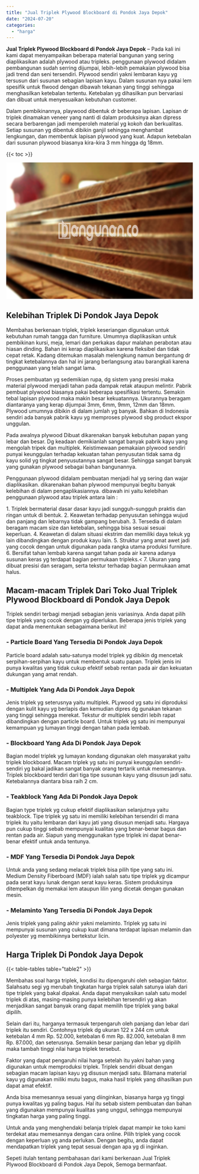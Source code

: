 ```yaml
---
title: "Jual Triplek Plywood Blockboard di Pondok Jaya Depok"
date: "2024-07-20"
categories: 
  - "harga"
---
```


**Jual Triplek Plywood Blockboard di Pondok Jaya Depok** – Pada kali ini kami dapat menyampaikan beberapa material bangunan yang sering diaplikasikan adalah plywood atau tripleks. penggunaan plywood didalam pembangunan sudah serring dijumpai, lebih-lebih pemakaian plywood bisa jadi trend dan seni tersendiri. Plywood sendiri yakni lembaran kayu yg tersusun dari susunan sebagian lapisan kayu. Dalam susunan nya pakai lem spesifik untuk flwood dengan dibawah tekanan yang tinggi sehingga menghasilkan ketebalan tertentu. Ketebalan yg dihasilkan pun bervariasi dan dibuat untuk menyesuaikan kebutuhan customer.

Dalam pembikinannya, playwood dibentuk dr beberapa lapisan. Lapisan dr triplek dinamakan veneer yang nanti di dalam produksinya akan dipress secara berbarengan jadi memperoleh material yg kokoh dan berkualitas. Setiap susunan yg dibentuk dibikin ganjil sehingga menghambat lengkungan, dan membentuk lapisan plywood yang kuat. Adapun ketebalan dari susunan plywood biasanya kira-kira 3 mm hingga dg 18mm.

{{< toc >}}

![Jual Triplek Plywood Blockboard di Pondok Jaya Depok](/images/jual-triplek-murah-08.png)

## Kelebihan Triplek Di Pondok Jaya Depok

Membahas berkenaan triplek, triplek keseriangan digunakan untuk kebutuhan rumah tangga dan furniture. Umumnya diaplikasikan untuk pembikinan kursi, meja, lemari dan perkakas dapur malahan perabotan atau hiasan dinding. Bahan ini kerap diaplikasikan karena fleksibel dan tidak cepat retak. Kadang ditemukan masalah melengkung namun bergantung dr tingkat ketebalannya dan hal ini jarang berlangsung atau barangkali karena penggunaan yang telah sangat lama.

Proses pembuatan yg sedemikian rupa, dg sistem yang presisi maka material plywood menjadi tahan pada dampak retak ataupun melintir. Pabrik pembuat plywood biasanya pakai beberapa spesifikasi tertentu. Semakin tebal lapisan plywood maka makin besar kekuatannya. Ukurannya beragam diantaranya yang kerap dijumpai 3mm, 6mm, 9mm, 12mm dan 18mm. Plywood umumnya dibikin di dalam jumlah yg banyak. Bahkan di Indonesia sendiri ada banyak pabrik kayu yg memproses plywood sbg product ekspor unggulan.

Pada awalnya plywood Dibuat dikarenakan banyak kebutuhan papan yang lebar dan besar. Dg keadaan demikianlah sangat banyak pabrik kayu yang mengolah tripek dan multiplek. Keistimewaan pemakaian plywood sendiri punyai keunggulan terhadap kekuatan tahan penyusutan tidak sama dg kayu solid yg tingkat penyusutannya sangat besar. Sehingga sangat banyak yang gunakan plywood sebagai bahan bangunannya.

Penggunaan plywood didalam pembuatan menjadi hal yg sering dan wajar diaplikasikan. dikarenakan bahan plywood mempunyai begitu banyak kelebihan di dalam pengaplikasiannya. dibawah ini yaitu kelebihan penggunaan plywood atau triplek antara lain :

1\. Triplek bermaterial dasar dasar kayu jadi sungguh-sungguh praktis dan ringan untuk di bentuk. 2. Keawetan terhadap penyusutan sehingga wujud dan panjang dan lebarnya tidak gampang berubah. 3. Tersedia di dalam beragam macam size dan ketebalan, sehingga bisa sesuai sesuai keperluan. 4. Keawetan di dalam situasi ekstrim dan memiliki daya tekuk yg lain dibandingkan dengan produk kayu lain. 5. Struktur yang amat awet jadi yang cocok dengan untuk digunakan pada rangka utama produksi furniture. 6. Bersifat tahan lembab karena sangat tahan pada air karena adanya susunan keras yg terdapat bagian permukaan tripleks.< 7. Ukuran yang dibuat presisi dan seragam, serta tekstur terhadap bagian permukaan amat halus.

## Macam-macam Triplek Dari Toko Jual Triplek Plywood Blockboard di Pondok Jaya Depok

Triplek sendiri terbagi menjadi sebagian jenis variasinya. Anda dapat pilih tipe triplek yang cocok dengan yg diperlukan. Beberapa jenis triplek yang dapat anda menentukan sebagaimana berikut ini!

### \- Particle Board Yang Tersedia Di Pondok Jaya Depok

Particle board adalah satu-satunya model triplek yg dibikin dg mencetak serpihan-serpihan kayu untuk membentuk suatu papan. Triplek jenis ini punya kwalitas yang tidak cukup efektif sebab rentan pada air dan kekuatan dukungan yang amat rendah.

### \- Multiplek Yang Ada Di Pondok Jaya Depok

Jenis triplek yg seterusnya yaitu multiplek. PLywood yg satu ini diproduksi dengan kulit kayu yg berlapis dan kemudian dipres dg gunakan tekanan yang tinggi sehingga merekat. Tekstur dr multiplek sendiri lebih rapat dibandingkan dengan particle board. Untuk triplek yg satu ini mempunyai kemampuan yg lumayan tinggi dengan tahan pada lembab.

### \- Blockboard Yang Ada Di Pondok Jaya Depok

Bagian model triplek yg lumayan kondang digunakan oleh masyarakat yaitu triplek blockboard. Macam triplek yg satu ini punyai keunggulan sendiri-sendiri yg bakal jadikan sangat banyak orang tertarik untuk memesannya. Triplek blockboard terdiri dari tiga tipe susunan kayu yang disusun jadi satu. Ketebalannya diantara bisa raih 2 cm.

### \- Teakblock Yang Ada Di Pondok Jaya Depok

Bagian type triplek yg cukup efektif diaplikasikan selanjutnya yaitu teakblock. Tipe triplek yg satu ini memiliki kelebihan tersendiri di mana triplek itu yaitu lembaran dari kayu jati yang disusun menjadi satu. Hargaya pun cukup tinggi sebab mempunyai kualitas yang benar-benar bagus dan rentan pada air. Siapun yang menggunakan type triplek ini dapat benar-benar efektif untuk anda tentunya.

### \- MDF Yang Tersedia Di Pondok Jaya Depok

Untuk anda yang sedang melacak triplek bisa pilih tipe yang satu ini. Medium Density Fiberboard (MDF) ialah salah satu tipe triplek yg dicampur pada serat kayu lunak dengan serat kayu keras. Sistem produksinya ditempelkan dg memakai lem ataupun lilin yang dicetak dengan gunakan mesin.

### \- Melaminto Yang Tersedia Di Pondok Jaya Depok

Jenis triplek yang paling akhir yakni melaminto. Triplek yg satu ini mempunyai susunan yang cukup kuat dimana terdapat lapisan melamin dan polyester yg membikinnya bertekstur licin.

## Harga Triplek Di Pondok Jaya Depok

{{< table-tables table="table2" >}}

Membahas soal harga triplek, kondisi itu dipengaruhi oleh sebagian faktor. Salahsatu segi yg merubah tingkatan harga triplek salah satunya ialah dari tipe triplek yang bakal dipakai. Anda dapat menyaksikan salah satu model triplek di atas, masing-masing punya kelebihan tersendiri yg akan menjadikan sangat banyak orang dapat memilih tipe triplek yang bakal dipilih.

Selain dari itu, harganya termasuk terpengaruh oleh panjang dan lebar dari triplek itu sendiri. Contohnya triplek dg ukuran 122 x 244 cm untuk ketebalan 4 mm Rp. 52.000, ketebalan 6 mm Rp. 82.000, ketebalan 8 mm Rp. 87.000, dan seterusnya. Semakin besar panjang dan lebar yg dipilih maka tambah tinggi nilai harga triplek tersebut.

Faktor yang dapat pengaruhi nilai harga setelah itu yakni bahan yang digunakan untuk memproduksi triplek. Triplek sendiri dibuat dengan sebagian macam lapisan kayu yg disusun menjadi satu. Bilamana material kayu yg digunakan miliki mutu bagus, maka hasil triplek yang dihasilkan pun dapat amat efektif.

Anda bisa memesannya sesuai yang diinginkan, biasanya harga yg tinggi punya kwalitas yg paling bagus. Hal itu sebab sistem pembuatan dan bahan yang digunakan mempunyai kualitas yang unggul, sehingga mempunyai tingkatan harga yang paling tinggi.

Untuk anda yang menghendaki belanja triplek dapat mampir ke toko kami terdekat atau memesannya dengan cara online. Pilih triplek yang cocok dengan keperluan yg anda perlukan. Dengan begitu, anda dapat mendapatkan triplek yang tepat sesuai dengan apa yg di inginkan.

Sepeti itulah tentang pembahasan dari kami berkenaan Jual Triplek Plywood Blockboard di Pondok Jaya Depok, Semoga bermanfaat.
